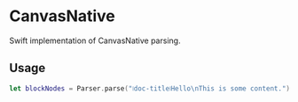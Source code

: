 # CanvasNative

Swift implementation of CanvasNative parsing.

## Usage

``` swift
let blockNodes = Parser.parse("⧙doc-title⧘Hello\nThis is some content.")
```

